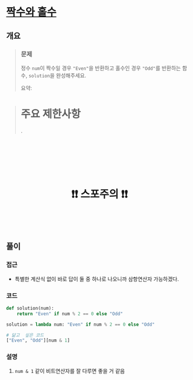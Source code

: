 # [짝수와 홀수](https://school.programmers.co.kr/learn/courses/30/lessons/12937)

## 개요
> ### 문제
> 정수 `num`이 짝수일 경우 `"Even"`을 반환하고 홀수인 경우 `"Odd"`를 반환하는 함수, `solution`을 완성해주세요.
>
> 요약: 

> # 주요 제한사항
> .

<h1 align="center"><br><br><br>❗️❗️ 스포주의 ❗️❗️<br><br><br></h1>

## 풀이
### 접근
- 특별한 계산식 없이 바로 답이 둘 중 하나로 나오니까 삼항연산자 가능하겠다.

### 코드
```python
def solution(num):
    return "Even" if num % 2 == 0 else "Odd"

solution = lambda num: "Even" if num % 2 == 0 else "Odd"

# 닮고  싶은 코드
["Even", "Odd"][num & 1]
```

### 설명
1. `num & 1` 같이 비트연산자를 잘 다루면 좋을 거 같음
